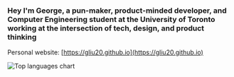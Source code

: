 ### Hey I'm George, a pun-maker, product-minded developer, and Computer Engineering student at the University of Toronto working at the intersection of tech, design, and product thinking

Personal website: [https://gliu20.github.io](https://gliu20.github.io)
<!--
**gliu20/gliu20** is a ✨ _special_ ✨ repository because its `README.md` (this file) appears on your GitHub profile.

Here are some ideas to get you started:

- 🔭 I’m currently working on ...
- 🌱 I’m currently learning ...
- 👯 I’m looking to collaborate on ...
- 🤔 I’m looking for help with ...
- 💬 Ask me about ...
- 📫 How to reach me: ...
- 😄 Pronouns: ...
- ⚡ Fun fact: ...

![Contribution chart](https://github-readme-stats.vercel.app/api?username=gliu20&count_private=true&show_icons=true&include_all_commits=true&hide_border=true)


-->


![Top languages chart](https://github-readme-stats.vercel.app/api/top-langs/?username=gliu20&layout=compact&count_private=true&include_all_commits=true&hide_border=true&langs_count=8)
